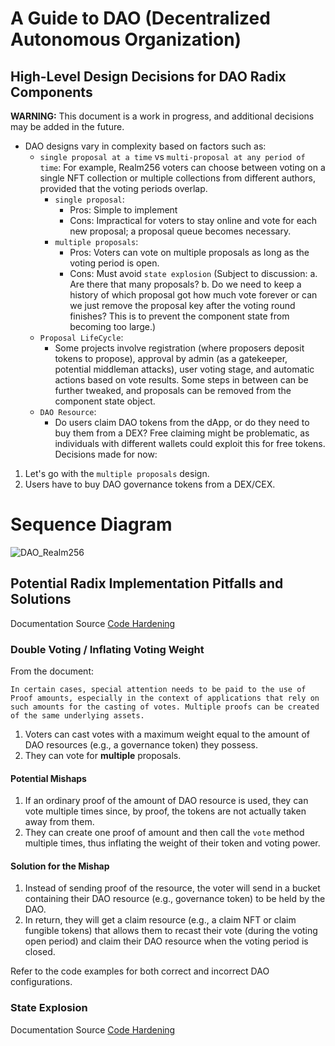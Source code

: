 # A Guide to DAO (Decentralized Autonomous Organization)

## High-Level Design Decisions for DAO Radix Components
**WARNING:** This document is a work in progress, and additional decisions may be added in the future.

- DAO designs vary in complexity based on factors such as:
  - `single proposal at a time` vs `multi-proposal at any period of time`: For example, Realm256 voters can choose between voting on a single NFT collection or multiple collections from different authors, provided that the voting periods overlap.
    - `single proposal`:
      - Pros: Simple to implement
      - Cons: Impractical for voters to stay online and vote for each new proposal; a proposal queue becomes necessary.
    - `multiple proposals`:
      - Pros: Voters can vote on multiple proposals as long as the voting period is open.
      - Cons: Must avoid `state explosion` (Subject to discussion: a. Are there that many proposals? b. Do we need to keep a history of which proposal got how much vote forever or can we just remove the proposal key after the voting round finishes? This is to prevent the component state from becoming too large.)
  - `Proposal LifeCycle`:
    - Some projects involve registration (where proposers deposit tokens to propose), approval by admin (as a gatekeeper, potential middleman attacks), user voting stage, and automatic actions based on vote results. Some steps in between can be further tweaked, and proposals can be removed from the component state object.
  - `DAO Resource`:
    - Do users claim DAO tokens from the dApp, or do they need to buy them from a DEX? Free claiming might be problematic, as individuals with different wallets could exploit this for free tokens.
Decisions made for now:

1. Let's go with the `multiple proposals` design.
2. Users have to buy DAO governance tokens from a DEX/CEX.


# Sequence Diagram
![DAO_Realm256](https://github.com/pprogrammingg/real256-bak/assets/29218920/cbace362-d976-4f0f-a986-eacb1c44b300)


## Potential Radix Implementation Pitfalls and Solutions

Documentation Source [Code Hardening](https://docs.radixdlt.com/docs/code-hardening)

### Double Voting / Inflating Voting Weight
From the document:

```
In certain cases, special attention needs to be paid to the use of Proof amounts, especially in the context of applications that rely on such amounts for the casting of votes. Multiple proofs can be created of the same underlying assets.
```

1. Voters can cast votes with a maximum weight equal to the amount of DAO resources (e.g., a governance token) they possess.
2. They can vote for **multiple** proposals.

#### Potential Mishaps

1. If an ordinary proof of the amount of DAO resource is used, they can vote multiple times since, by proof, the tokens are not actually taken away from them.
2. They can create one proof of amount and then call the `vote` method multiple times, thus inflating the weight of their token and voting power.

#### Solution for the Mishap

1. Instead of sending proof of the resource, the voter will send in a bucket containing their DAO resource (e.g., governance token) to be held by the DAO.
2. In return, they will get a claim resource (e.g., a claim NFT or claim fungible tokens) that allows them to recast their vote (during the voting open period) and claim their DAO resource when the voting period is closed.

Refer to the code examples for both correct and incorrect DAO configurations.

### State Explosion

Documentation Source [Code Hardening](https://docs.radixdlt.com/docs/code-hardening)